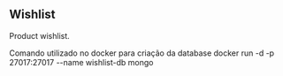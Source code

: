 ## Wishlist
Product wishlist.

Comando utilizado no docker para criação da database
docker run -d -p 27017:27017 --name wishlist-db mongo
